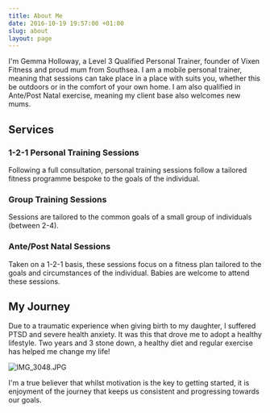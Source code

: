 ```yaml
---
title: About Me
date: 2016-10-19 19:57:00 +01:00
slug: about
layout: page
---
```


I'm Gemma Holloway, a Level 3 Qualified Personal Trainer, founder of Vixen Fitness and proud mum from Southsea. I am a mobile personal trainer, meaning that sessions can take place in a place with suits you, whether this be outdoors or in the comfort of your own home. I am also qualified in Ante/Post Natal exercise, meaning my client base also welcomes new mums.

## Services
### 1-2-1 Personal Training Sessions
Following a full consultation, personal training sessions follow a tailored fitness programme bespoke to the goals of the individual.

### Group Training Sessions
Sessions are tailored to the common goals of a small group of individuals (between 2-4).

### Ante/Post Natal Sessions
Taken on a 1-2-1 basis, these sessions focus on a fitness plan tailored to the goals and circumstances of the individual. Babies are welcome to attend these sessions. 

## My Journey
Due to a traumatic experience when giving birth to my daughter, I suffered PTSD and severe health anxiety. It was this that drove me to adopt a healthy lifestyle. Two years and 3 stone down, a healthy diet and regular exercise has helped me change my life!

![IMG_3048.JPG](/uploads/IMG_3048.JPG)

I'm a true believer that whilst motivation is the key to getting started, it is enjoyment of the journey that keeps us consistent and progressing towards our goals. 

